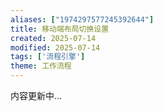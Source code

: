 ```yaml
---
aliases: ["1974297577245392644"]
title: 移动端布局切换设置
created: 2025-07-14
modified: 2025-07-14
tags: ['流程引擎']
theme: 工作流程
---
```


内容更新中...